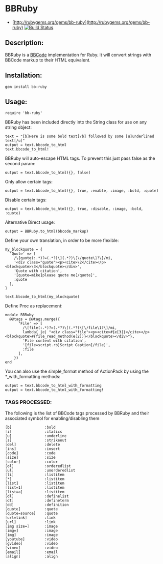 # BBRuby

* [http://rubygems.org/gems/bb-ruby](http://rubygems.org/gems/bb-ruby) [![Build Status](https://travis-ci.org/cpjolicoeur/bb-ruby.png?branch=master)](https://travis-ci.org/cpjolicoeur/bb-ruby)

## Description:

BBRuby is a [BBCode](http://www.bbcode.org) implementation for Ruby. It will convert strings with BBCode markup to their HTML equivalent.

## Installation:

    gem install bb-ruby


## Usage:

    require 'bb-ruby'

BBRuby has been included directly into the String class for use on any string object:

    text = "[b]Here is some bold text[/b] followed by some [u]underlined text[/u]"
    output = text.bbcode_to_html
    text.bbcode_to_html!

BBRuby will auto-escape HTML tags.  To prevent this just pass false as the second param:

    output = text.bbcode_to_html({}, false)

Only allow certain tags:

    output = text.bbcode_to_html({}, true, :enable, :image, :bold, :quote)

Disable certain tags:

    output = text.bbcode_to_html({}, true, :disable, :image, :bold, :quote)

Alternative Direct usage:

    output = BBRuby.to_html(bbcode_markup)

Define your own translation, in order to be more flexible:

    my_blockquote = {
      'Quote' => [
        /\[quote(:.*)?=(.*?)\](.*?)\[\/quote\1?\]/mi,
        '<div class="quote"><p><cite>\2</cite></p><blockquote>\3</blockquote></div>',
        'Quote with citation',
        '[quote=mike]please quote me[/quote]',
        :quote
      ],
    }

    text.bbcode_to_html(my_blockquote)

Define Proc as replacement:

    module BBRuby
      @@tags = @@tags.merge({
          'File' => [
            /\[file(:.*)?=(.*?)\](.*?)\[\/file\1?\]/mi,
            lambda{ |e| "<div class="file"><p><cite>#{e[3]}</cite></p><blockquote>#{file_read_method(e[2])}</blockquote></div>"},
            'File content with citation',
            '[file=script.rb]Script Caption[/file]',
            :file
          ],
        })
    end

You can also use the simple_format method of ActionPack by using the *_with_formatting methods:

    output = text.bbcode_to_html_with_formatting
    output = text.bbcode_to_html_with_formatting!


### TAGS PROCESSED:

The following is the list of BBCode tags processed by BBRuby and their associated symbol for enabling/disabling them

    [b]               :bold
    [i]               :italics
    [u]               :underline
    [s]               :strikeout
    [del]             :delete
    [ins]             :insert
    [code]            :code
    [size]            :size
    [color]           :color
    [ol]              :orderedlist
    [ul]              :unorderedlist
    [li]              :listitem
    [*]               :listitem
    [list]            :listitem
    [list=1]          :listitem
    [list=a]          :listitem
    [dl]              :definelist
    [dt]              :defineterm
    [dd]              :definition
    [quote]           :quote
    [quote=source]    :quote
    [url=link]        :link
    [url]             :link
    [img size=]       :image
    [img=]            :image
    [img]             :image
    [youtube]         :video
    [gvideo]          :video
    [vimeo]           :video
    [email]           :email
    [align]           :align
